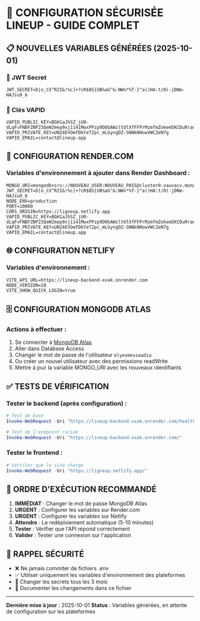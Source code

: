 # 🔐 CONFIGURATION SÉCURISÉE LINEUP - GUIDE COMPLET

## 📋 NOUVELLES VARIABLES GÉNÉRÉES (2025-10-01)

### 🔑 JWT Secret
```
JWT_SECRET=D|o_CX^R2I&!%c]+?cR$8S{UB%aG^&:NWn*%T-}^a()HA:t/O(-jDNm-HAJsu9_6
```

### 📱 Clés VAPID
```
VAPID_PUBLIC_KEY=BGH1aJhSZ_jU0-dLqFvFNBFZNP23QeW2mep9xj1141MwxPPzp9D0bAWzltUlXfFFPrMzmfmZokem5KCDuRranNE
VAPID_PRIVATE_KEY=UNZ4EVOeFDkYeT2pc_mLGyngDZ-SNNkNHowVWCZeN7g
VAPID_EMAIL=contact@lineup.app
```

## 🚀 CONFIGURATION RENDER.COM

### Variables d'environnement à ajouter dans Render Dashboard :
```
MONGO_URI=mongodb+srv://NOUVEAU_USER:NOUVEAU_PASS@cluster0.vauvacv.mongodb.net/lineup
JWT_SECRET=D|o_CX^R2I&!%c]+?cR$8S{UB%aG^&:NWn*%T-}^a()HA:t/O(-jDNm-HAJsu9_6
NODE_ENV=production
PORT=10000
CORS_ORIGIN=https://ligneup.netlify.app
VAPID_PUBLIC_KEY=BGH1aJhSZ_jU0-dLqFvFNBFZNP23QeW2mep9xj1141MwxPPzp9D0bAWzltUlXfFFPrMzmfmZokem5KCDuRranNE
VAPID_PRIVATE_KEY=UNZ4EVOeFDkYeT2pc_mLGyngDZ-SNNkNHowVWCZeN7g
VAPID_EMAIL=contact@lineup.app
```

## 🌐 CONFIGURATION NETLIFY

### Variables d'environnement :
```
VITE_API_URL=https://lineup-backend-xxak.onrender.com
NODE_VERSION=18
VITE_SHOW_QUICK_LOGIN=true
```

## 🗄️ CONFIGURATION MONGODB ATLAS

### Actions à effectuer :
1. Se connecter à [MongoDB Atlas](https://cloud.mongodb.com/)
2. Aller dans Database Access
3. Changer le mot de passe de l'utilisateur `elyesmessaadia`
4. Ou créer un nouvel utilisateur avec des permissions readWrite
5. Mettre à jour la variable MONGO_URI avec les nouveaux identifiants

## ✅ TESTS DE VÉRIFICATION

### Tester le backend (après configuration) :
```powershell
# Test de base
Invoke-WebRequest -Uri "https://lineup-backend-xxak.onrender.com/health"

# Test de l'endpoint racine
Invoke-WebRequest -Uri "https://lineup-backend-xxak.onrender.com/"
```

### Tester le frontend :
```powershell
# Vérifier que le site charge
Invoke-WebRequest -Uri "https://ligneup.netlify.app/"
```

## 🔄 ORDRE D'EXÉCUTION RECOMMANDÉ

1. **IMMÉDIAT** : Changer le mot de passe MongoDB Atlas
2. **URGENT** : Configurer les variables sur Render.com
3. **URGENT** : Configurer les variables sur Netlify
4. **Attendre** : Le redéploiement automatique (5-10 minutes)
5. **Tester** : Vérifier que l'API répond correctement
6. **Valider** : Tester une connexion sur l'application

## 🚨 RAPPEL SÉCURITÉ

- ❌ Ne jamais commiter de fichiers .env
- ✅ Utiliser uniquement les variables d'environnement des plateformes
- 🔄 Changer les secrets tous les 3 mois
- 📝 Documenter les changements dans ce fichier

---
**Dernière mise à jour** : 2025-10-01
**Status** : Variables générées, en attente de configuration sur les plateformes